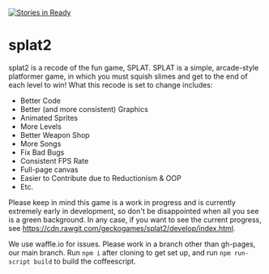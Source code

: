[![Stories in Ready](https://badge.waffle.io/geckogames/splat2.png?label=ready&title=Ready)](http://waffle.io/geckogames/splat2)
# splat2
splat2 is a recode of the fun game, SPLAT. SPLAT is a simple, arcade-style platformer game, in which you must squish slimes and get to the end of each level to win! What this recode is set to change includes:

 - Better Code
 - Better (and more consistent) Graphics
 - Animated Sprites
 - More Levels
 - Better Weapon Shop
 - More Songs
 - Fix Bad Bugs
 - Consistent FPS Rate
 - Full-page canvas
 - Easier to Contribute due to Reductionism & OOP
 - Etc.

Please keep in mind this game is a work in progress and is currently extremely early in development, so don't be disappointed when all you see is a green background. In any case, if you want to see the current progress, see https://cdn.rawgit.com/geckogames/splat2/develop/index.html.

We use waffle.io for issues. Please work in a branch other than gh-pages, our main branch. Run `npm i` after cloning to get set up, and run `npm run-script build` to build the coffeescript.
